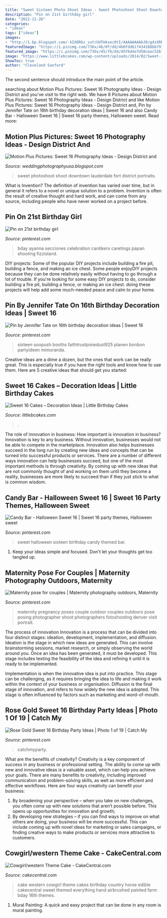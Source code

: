 ```yaml
---
title: "Sweet Sixteen Photo Shoot Ideas - Sweet Photoshoot Shoot Downtown Lauderdale Fort District Portraits"
description: "Pin on 21st birthday girl"
date: "2022-11-26"
categories:
- "ideas"
tags: ["ideas"]
images:
- "http://1.bp.blogspot.com/-kIX8Rbz_suY/UUTmkxec0tI/AAAAAAAAbJ0/g4zXREgiAFw/s1600/Photoshoot+Sabrina&#039;s+daughter403.jpg"
featuredImage: "https://i.pinimg.com/736x/4b/0f/dd/4b0fdd61f434188bb7973a2be63c517c.jpg"
featured_image: "https://i.pinimg.com/736x/45/f6/d4/45f6d4e7d50ceac53b75b86f0404875b.jpg"
image: "https://www.littlebcakes.com/wp-content/uploads/2014/02/Sweet-16-Cake-Designs.jpg"
ShowToc: true
author: "Cleveland Sanford"
---
```



The second sentence should introduce the main point of the article.

	

		
searching about Motion Plus Pictures: Sweet 16 Photography Ideas - Design District and you've visit to the right web. We have 8 Pictures about Motion Plus Pictures: Sweet 16 Photography Ideas - Design District and like Motion Plus Pictures: Sweet 16 Photography Ideas - Design District and, Pin by Jennifer Tate on 16th birthday decoration ideas | Sweet 16 and also Candy Bar - Halloween Sweet 16 | Sweet 16 party themes, Halloween sweet. Read more:
		
    
## Motion Plus Pictures: Sweet 16 Photography Ideas - Design District And

<img loading=lazy src="http://1.bp.blogspot.com/-kIX8Rbz_suY/UUTmkxec0tI/AAAAAAAAbJ0/g4zXREgiAFw/s1600/Photoshoot+Sabrina&#039;s+daughter403.jpg" onerror="this.onerror=null;this.src='https://tse1.mm.bing.net/th?id=OIP.x-9kMl_KxfQ6xJe5seR3xAHaLK&amp;pid=15.1';" alt="Motion Plus Pictures: Sweet 16 Photography Ideas - Design District and">

_Source: weddingphotographyusa.blogspot.com_

>sweet photoshoot shoot downtown lauderdale fort district portraits. 

	

What is Invention?
The definition of invention has varied over time, but in general it refers to a novel or unique solution to a problem. Invention is often the result of creative thought and hard work, and can come from any source, including people who have never worked on a project before.

    
## Pin On 21st Birthday Girl

<img loading=lazy src="https://i.pinimg.com/736x/45/f6/d4/45f6d4e7d50ceac53b75b86f0404875b.jpg" onerror="this.onerror=null;this.src='https://tse1.mm.bing.net/th?id=OIP.PLAvnbhJ06mpoUCHwX0BmwAAAA&amp;pid=15.1';" alt="Pin on 21st birthday girl">

_Source: pinterest.com_

>bday ayanna secciones celebration cantikers caretings papan shooting fizzisland. 

	

DIY projects: Some of the popular DIY projects include building a fire pit, building a fence, and making an ice chest.
Some people enjoyDIY projects because they can be done relatively easily without having to go through a lot of trouble. If you're looking for some easy DIY projects to do, consider building a fire pit, building a fence, or making an ice chest. doing these projects will help add some much-needed peace and calm to your home.

    
## Pin By Jennifer Tate On 16th Birthday Decoration Ideas | Sweet 16

<img loading=lazy src="https://i.pinimg.com/736x/84/a3/d2/84a3d2467811254e9057de14e959a6e3.jpg" onerror="this.onerror=null;this.src='https://tse1.mm.bing.net/th?id=OIP.0k3GH56Z2bOYkdJB0M88jQHaLG&amp;pid=15.1';" alt="Pin by Jennifer Tate on 16th birthday decoration ideas | Sweet 16">

_Source: pinterest.com_

>sixteen soopush booths faithtrustpixiedust925 planen bonbon partyideen mimoranda. 

	

Creative ideas are a dime a dozen, but the ones that work can be really great. This is especially true if you have the right tools and know how to use them. Here are 5 creative ideas that should get you started:

    
## Sweet 16 Cakes – Decoration Ideas | Little Birthday Cakes

<img loading=lazy src="https://www.littlebcakes.com/wp-content/uploads/2014/02/Sweet-16-Cake-Designs.jpg" onerror="this.onerror=null;this.src='https://tse4.mm.bing.net/th?id=OIP.q4EwKaDHYu_Ow7TWRIpPMgHaLI&amp;pid=15.1';" alt="Sweet 16 Cakes – Decoration Ideas | Little Birthday Cakes">

_Source: littlebcakes.com_

>. 

	

The role of innovation in business: How important is innovation in business?
Innovation is key to any business. Without innovation, businesses would not be able to compete in the marketplace. Innovation also helps businesses succeed in the long run by creating new ideas and concepts that can be turned into successful products or services. There are a number of different ways innovation can help businesses succeed, but one of the most important methods is through creativity. By coming up with new ideas that are not commonly thought of and working on them until they become a reality, businesses are more likely to succeed than if they just stick to what is common wisdom.

    
## Candy Bar - Halloween Sweet 16 | Sweet 16 Party Themes, Halloween Sweet

<img loading=lazy src="https://i.pinimg.com/736x/94/4b/76/944b76b723a7ed4bb125cd7b5dc3370f--halloween-sweet--sweet-sixteen.jpg" onerror="this.onerror=null;this.src='https://tse2.mm.bing.net/th?id=OIP.lB15oDNTUJx4w-poBiqQCwHaJ4&amp;pid=15.1';" alt="Candy Bar - Halloween Sweet 16 | Sweet 16 party themes, Halloween sweet">

_Source: pinterest.com_

>sweet halloween sixteen birthday candy themed bar. 

	

1. Keep your ideas simple and focused. Don't let your thoughts get too tangled up.

    
## Maternity Pose For Couples | Maternity Photography Outdoors, Maternity

<img loading=lazy src="https://i.pinimg.com/736x/67/50/86/675086ff0d81c1529bb25581a1c6fc79.jpg" onerror="this.onerror=null;this.src='https://tse3.mm.bing.net/th?id=OIP.4BkIQiyOSOoCpCIHqwEUxAHaLH&amp;pid=15.1';" alt="Maternity pose for couples | Maternity photography outdoors, Maternity">

_Source: pinterest.com_

>maternity pregnancy poses couple outdoor couples outdoors pose posing photographer shoot photographers fotoshooting denver visit portrait. 

	

The process of innovation
Innovation is a process that can be divided into four distinct stages: ideation, development, implementation, and diffusion.
Ideation is the stage in which new ideas are generated. This can involve brainstorming sessions, market research, or simply observing the world around you. Once an idea has been generated, it must be developed. This stage includes testing the feasibility of the idea and refining it until it is ready to be implemented.

Implementation is when the innovative idea is put into practice. This stage can be challenging, as it requires bringing the idea to life and making it work within the context of your business or organisation. Diffusion is the final stage of innovation, and refers to how widely the new idea is adopted. This stage is often influenced by factors such as marketing and word-of-mouth.

    
## Rose Gold Sweet 16 Birthday Party Ideas | Photo 1 Of 19 | Catch My

<img loading=lazy src="https://i.pinimg.com/736x/4b/0f/dd/4b0fdd61f434188bb7973a2be63c517c.jpg" onerror="this.onerror=null;this.src='https://tse1.mm.bing.net/th?id=OIP.MpjAX90RK8VsG6oTFNExEgHaJQ&amp;pid=15.1';" alt="Rose Gold Sweet 16 Birthday Party Ideas | Photo 1 of 19 | Catch My">

_Source: pinterest.com_

>catchmyparty. 

	

What are the benefits of creativity?
Creativity is a key component of success in any business or professional setting. The ability to come up with new and innovative ideas is a valuable asset, which can help you achieve your goals. There are many benefits to creativity, including improved communication and problem-solving skills, as well as more efficient and effective workflows. Here are four ways creativity can benefit your business: 
1) By broadening your perspective – when you take on new challenges, you often come up with new solutions that aren’t possible before. This opens up opportunities for innovation and growth; 
2) By developing new strategies – if you can find ways to improve on what others are doing, your business will be more successful. This can include coming up with novel ideas for marketing or sales campaigns, or finding creative ways to make products or services more attractive to customers.

    
## Cowgirl/western Theme Cake - CakeCentral.com

<img loading=lazy src="https://cdn001.cakecentral.com/gallery/2015/03/900_69720073sJ_cowgirlwestern-theme-cake.jpg" onerror="this.onerror=null;this.src='https://tse4.mm.bing.net/th?id=OIP.NHivGkloYn4X5j1N11ejtwHaJ4&amp;pid=15.1';" alt="Cowgirl/western Theme Cake - CakeCentral.com">

_Source: cakecentral.com_

>cake western cowgirl theme cakes birthday country horse edible cakecentral sweet themed everything hand airbrushed painted farm bday 16th themes. 

	

1. Mural Painting: A quick and easy project that can be done in any room is mural painting.

